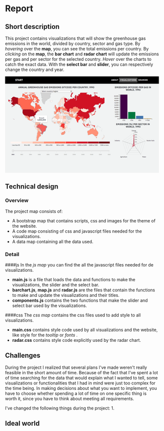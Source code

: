 # Report

## Short description
This project contains visualizations that will show the greenhouse gas emissions in the world, divided by country, sector and gas type. By *hovering* over the **map**, you can see the total emissions per country. By *clicking* on the **map**, the **bar chart** and **radar chart** will update the emissions per gas and per sector for the selected country. *Hover* over the charts to catch the exact data. With the **select bar** and **slider**, you can respectively change the country and year.

![4-mapHover.png](https://github.com/11096187/programmeerproject/blob/master/docs/4-mapHover.png)

## Technical design
### Overview
The project map consists of:
- A bootstrap map that contains scripts, css and images for the theme of the website.
- A code map consisting of css and javascript files needed for the visualizations.
- A data map containing all the data used.

### Detail
####js
In the *js map* you can find the all the javascript files needed for de visualizations.
- **main.js** is a file that loads the data and functions to make the visualizations, the slider and the select bar. 
- **barchart.js**, **map.js** and **radar.js** are the files that contain the functions to make and update the visualizations and their titles.
- **components.js** contains the two functions that make the slider and select bar used by the visualizations.

####css
The *css map* contains the css files used to add style to all visualizations.
- **main.css** contains style code used by all visualizations and the website, like style for the *tooltip* or *fonts* .
- **radar.css** contains style code explicitly used by the radar chart.

## Challenges
During the project I realized that several plans I've made weren't really feasible in the short amount of time. Because of the fact that I've spent a lot of time searching for the data that would explain what I wanted to tell, some visualizations or functionalities that I had in mind were just too complex for the time being. In making decisions about what you want to implement, you have to choose whether spending a lot of time on one specific thing is worth it, since you have to think about meeting all requirements. 

I've changed the following things during the project:
1. 

## Ideal world

